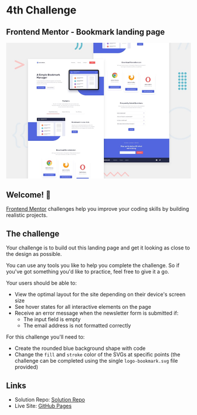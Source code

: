 # 4th Challenge

## Frontend Mentor - Bookmark landing page

![Design preview for the Bookmark landing page coding challenge](./design/desktop-preview.jpg)

## Welcome! 👋

[Frontend Mentor](https://www.frontendmentor.io) challenges help you improve your coding skills by building realistic projects.

## The challenge

Your challenge is to build out this landing page and get it looking as close to the design as possible.

You can use any tools you like to help you complete the challenge. So if you've got something you'd like to practice, feel free to give it a go.

Your users should be able to:

- View the optimal layout for the site depending on their device's screen size
- See hover states for all interactive elements on the page
- Receive an error message when the newsletter form is submitted if:
  - The input field is empty
  - The email address is not formatted correctly

For this challenge you'll need to:

- Create the rounded blue background shape with code
- Change the `fill` and `stroke` color of the SVGs at specific points (the challenge can be completed using the single `logo-bookmark.svg` file provided)

## Links

- Solution Repo: [Solution Repo]()
- Live Site: [GitHub Pages](https://pages.github.com/)

